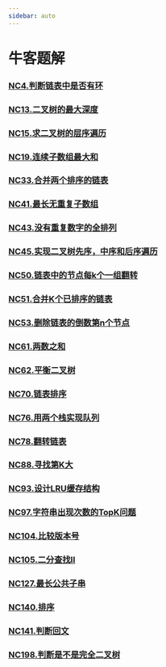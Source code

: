 ```yaml
---
sidebar: auto
---
```


# 牛客题解

### [NC4.判断链表中是否有环](./NC4.判断链表中是否有环.md) 
### [NC13.二叉树的最大深度](./NC13.二叉树的最大深度.md) 
### [NC15.求二叉树的层序遍历](./NC15.求二叉树的层序遍历.md) 
### [NC19.连续子数组最大和](./NC19.连续子数组最大和.md) 
### [NC33.合并两个排序的链表](./NC33.合并两个排序的链表.md) 
### [NC41.最长无重复子数组](./NC41.最长无重复子数组.md) 
### [NC43.没有重复数字的全排列](./NC43.没有重复数字的全排列.md) 
### [NC45.实现二叉树先序，中序和后序遍历](./NC45.实现二叉树先序，中序和后序遍历.md)
### [NC50.链表中的节点每k个一组翻转](./NC50.链表中的节点每k个一组翻转.md) 
### [NC51.合并K个已排序的链表](./NC51.合并K个已排序的链表.md) 
### [NC53.删除链表的倒数第n个节点](./NC53.删除链表的倒数第n个节点.md)
### [NC61.两数之和](./NC61.两数之和.md)
### [NC62.平衡二叉树](./NC62.平衡二叉树.md)
### [NC70.链表排序](./NC70.链表排序.md)
### [NC76.用两个栈实现队列](./NC76.用两个栈实现队列.md)
### [NC78.翻转链表](./NC78.翻转链表.md)
### [NC88.寻找第K大](./NC88.寻找第K大.md)
### [NC93.设计LRU缓存结构](./NC93.设计LRU缓存结构.md)
### [NC97.字符串出现次数的TopK问题](./NC97.字符串出现次数的TopK问题.md)
### [NC104.比较版本号](./NC104.比较版本号.md)
### [NC105.二分查找II](./NC105.二分查找II.md)
### [NC127.最长公共子串](./NC127.最长公共子串.md)
### [NC140.排序](./NC140.排序.md)
### [NC141.判断回文](./NC141.判断回文.md)
### [NC198.判断是不是完全二叉树](./NC198.判断是不是完全二叉树.md)


